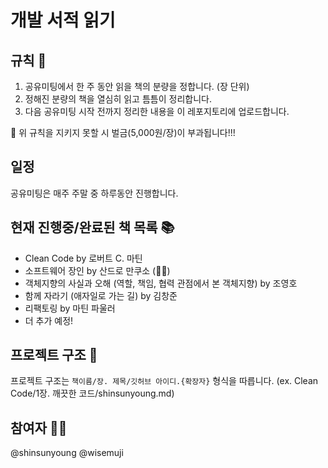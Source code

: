# 개발 서적 읽기

## 규칙 📝

1. 공유미팅에서 한 주 동안 읽을 책의 분량을 정합니다. (장 단위)
1. 정해진 분량의 책을 열심히 읽고 틈틈이 정리합니다.
1. 다음 공유미팅 시작 전까지 정리한 내용을 이 레포지토리에 업로드합니다.

🚨 위 규칙을 지키지 못할 시 벌금(5,000원/장)이 부과됩니다!!!

## 일정

공유미팅은 매주 주말 중 하루동안 진행합니다.

## 현재 진행중/완료된 책 목록 📚

* Clean Code by 로버트 C. 마틴
* 소프트웨어 장인 by 산드로 만쿠소 (🏃‍♀️)
* 객체지향의 사실과 오해 (역할, 책임, 협력 관점에서 본 객체지향) by 조영호
* 함께 자라기 (애자일로 가는 길) by 김창준
* 리팩토링 by 마틴 파울러
* 더 추가 예정!

## 프로젝트 구조 🔗

프로젝트 구조는 `책이름/장. 제목/깃허브 아이디.{확장자}` 형식을 따릅니다. (ex. Clean Code/1장. 깨끗한 코드/shinsunyoung.md)

## 참여자 👭🏻

@shinsunyoung @wisemuji
